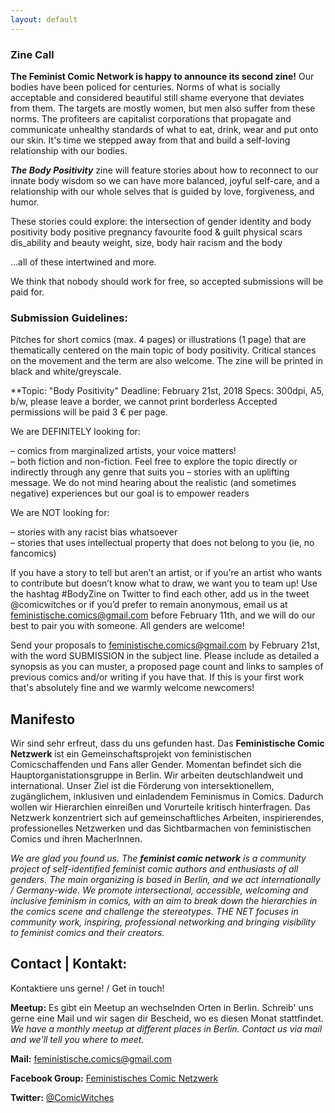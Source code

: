 ```yaml
---
layout: default
---
```

### Zine Call
**The Feminist Comic Network is happy to announce its second zine!** 
Our bodies have been policed for centuries. Norms of what is socially acceptable and considered beautiful still shame everyone that deviates from them. The targets are mostly women, but men also suffer from these norms. The profiteers are capitalist corporations that propagate and communicate unhealthy standards of what to eat, drink, wear and put onto our skin. It's time we stepped away from that and build a self-loving relationship with our bodies.

***The Body Positivity*** zine will feature stories about how to reconnect to our innate body wisdom so we can have more balanced, joyful self-care, and a relationship with our whole selves that is guided by love, forgiveness, and humor.

These stories could explore:
the intersection of gender identity and body positivity
body positive     pregnancy
favourite food & guilt
physical scars
dis_ability and    beauty
weight, size, body hair
racism and the body
    
...all of these intertwined and more.

We think that nobody should work for free, so accepted submissions will be paid for.

### Submission Guidelines:

Pitches for short comics (max. 4 pages) or illustrations (1 page) that are thematically centered on the main topic of body positivity. Critical stances on the movement and the term are also welcome. The zine will be printed in black and white/greyscale. 

**Topic: "Body Positivity"
Deadline: February 21st, 2018
Specs: 300dpi, A5, b/w, please leave a border, we cannot print borderless
Accepted permissions will be paid 3 € per page.

We are DEFINITELY looking for:

– comics from marginalized artists, your voice matters!    
– both fiction and non-fiction. Feel free to explore the topic directly or indirectly     through any genre that suits you
– stories with an uplifting message. We do not mind hearing about the realistic (and sometimes negative) experiences but our goal is to empower readers

We are NOT looking for:

– stories with any racist bias whatsoever    
– stories that uses intellectual property that does not belong to you (ie, no fancomics)


If you have a story to tell but aren’t an artist, or if you’re an artist who wants to contribute but doesn’t know what to draw, we want you to team up! Use the hashtag #BodyZine on Twitter to find each other, add us in the tweet @comicwitches or if you’d prefer to remain anonymous, email us at feministische.comics@gmail.com before February 11th, and we will do our best to pair you with someone. All genders are welcome!

Send your proposals to feministische.comics@gmail.com by February 21st, with the word SUBMISSION in the subject line. Please include as detailed a synopsis as you can muster, a proposed page count and links to samples of previous comics and/or writing if you have that. If this is your first work that's absolutely fine and we warmly welcome newcomers!



## Manifesto
Wir sind sehr erfreut, dass du uns gefunden hast. Das **Feministische Comic Netzwerk** ist ein Gemeinschaftsprojekt von feministischen Comicschaffenden und Fans aller Gender. Momentan befindet sich die Hauptorganistationsgruppe in Berlin. Wir arbeiten deutschlandweit und international. Unser Ziel ist die Förderung von intersektionellem, zugänglichem, inklusiven und einladendem Feminismus in Comics. Dadurch wollen wir Hierarchien einreißen und Vorurteile kritisch hinterfragen. Das Netzwerk konzentriert sich auf gemeinschaftliches Arbeiten, inspirierendes, professionelles Netzwerken und das Sichtbarmachen von feministischen Comics und ihren MacherInnen.

*We are glad you found us. The **feminist comic network** is a community project of self-identified feminist comic authors and enthusiasts of all genders. The main organizing is based in Berlin, and we act internationally / Germany-wide. We promote intersectional, accessible, welcoming and inclusive feminism in comics, with an aim to break down the hierarchies in the comics scene and challenge the stereotypes. THE NET focuses in community work, inspiring, professional networking and bringing visibility to feminist comics and their creators.*

## Contact | Kontakt:
Kontaktiere uns gerne! / Get in touch!

**Meetup:** Es gibt ein Meetup an wechselnden Orten in Berlin. Schreib' uns gerne eine Mail und wir sagen dir Bescheid, wo es diesen Monat stattfindet.  
*We have a monthly meetup at different places in Berlin. Contact us via mail and we'll tell you where to meet.*

**Mail:** <feministische.comics@gmail.com>

**Facebook Group:** [Feministisches Comic Netzwerk](https://www.facebook.com/groups/1712474105664302)

**Twitter:** [@ComicWitches](https://twitter.com/comicwitches)
